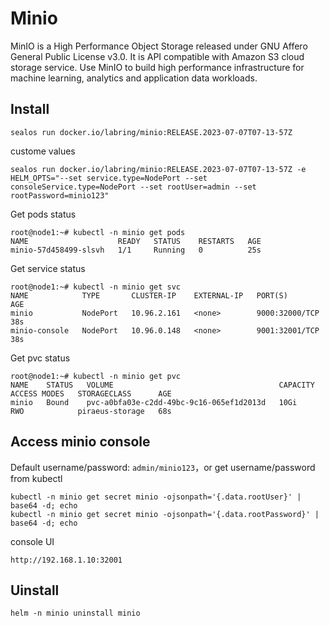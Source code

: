 # Minio

MinIO is a High Performance Object Storage released under GNU Affero General Public License v3.0. It is API compatible with Amazon S3 cloud storage service. Use MinIO to build high performance infrastructure for machine learning, analytics and application data workloads.

## Install

```shell
sealos run docker.io/labring/minio:RELEASE.2023-07-07T07-13-57Z
```

custome values
```shell
sealos run docker.io/labring/minio:RELEASE.2023-07-07T07-13-57Z -e HELM_OPTS="--set service.type=NodePort --set consoleService.type=NodePort --set rootUser=admin --set rootPassword=minio123"
```

Get pods status

```shell
root@node1:~# kubectl -n minio get pods
NAME                    READY   STATUS    RESTARTS   AGE
minio-57d458499-slsvh   1/1     Running   0          25s
```

Get service status

```shell
root@node1:~# kubectl -n minio get svc
NAME            TYPE       CLUSTER-IP    EXTERNAL-IP   PORT(S)          AGE
minio           NodePort   10.96.2.161   <none>        9000:32000/TCP   38s
minio-console   NodePort   10.96.0.148   <none>        9001:32001/TCP   38s
```

Get pvc status

```shell
root@node1:~# kubectl -n minio get pvc
NAME    STATUS   VOLUME                                     CAPACITY   ACCESS MODES   STORAGECLASS      AGE
minio   Bound    pvc-a0bfa03e-c2dd-49bc-9c16-065ef1d2013d   10Gi       RWO            piraeus-storage   68s
```

## Access minio console

Default username/password: `admin/minio123`，or get username/password from kubectl

```shell
kubectl -n minio get secret minio -ojsonpath='{.data.rootUser}' | base64 -d; echo
kubectl -n minio get secret minio -ojsonpath='{.data.rootPassword}' | base64 -d; echo
```

console UI

```shell
http://192.168.1.10:32001
```

## Uinstall

```shell
helm -n minio uninstall minio
```
